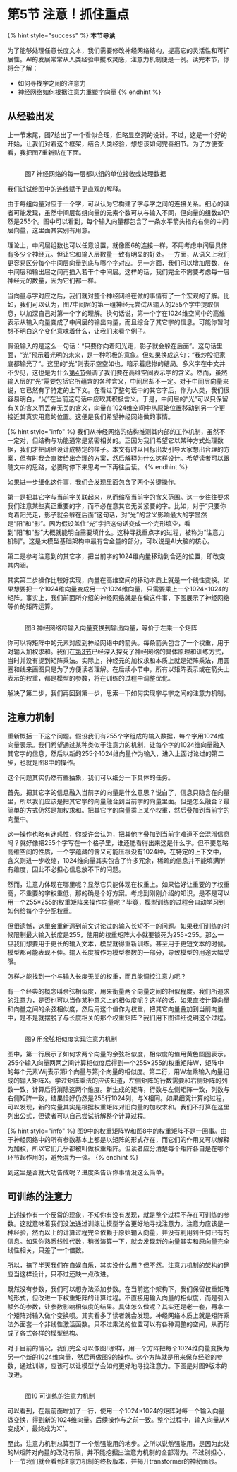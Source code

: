 # 第5节 注意！抓住重点

{% hint style="success" %}
**本节导读**

为了能够处理任意长度文本，我们需要修改神经网络结构，提高它的灵活性和可扩展性。AI的发展常常从人类经验中攫取灵感，注意力机制便是一例。读完本节，你将会了解：

* 如何寻找字之间的注意力
* 神经网络如何根据注意力重塑字向量
{% endhint %}

## 从经验出发

上一节末尾，图7给出了一个看似合理，但略显空洞的设计。不过，这是一个好的开始，让我们对着这个框架，结合人类经验，想想该如何完善细节。为了方便查看，我把图7重新贴在下面。

<figure><img src=".gitbook/assets/grouped_full_connection.png" alt=""><figcaption><p>图7 神经网络的每一层都以组的单位接收或处理数据</p></figcaption></figure>

我们试试给图中的连线赋予更直观的解释。

由于每组向量对应于一个字，可以认为它构建了字与字之间的连接关系。细心的读者可能发现，虽然中间层每组向量的元素个数可以与输入不同，但向量的组数却仍然是255个。图中可以看到，每个输入向量都包含了一条水平箭头指向右侧的中间层向量，这里面其实别有用意。

理论上，中间层组数也可以任意设置，就像图6的连接一样，不用考虑中间层具体有多少个神经元。但让它和输入层数量一致有明显的好处。一方面，从语义上我们更容易区分每个中间层向量到底与哪个字对应。另一方面，我们可以增加层数，在中间层和输出层之间再插入若干个中间层。这样的话，我们完全不需要考虑每一层神经元的数量，因为它们都一样。

当向量与字对应之后，我们就对整个神经网络在做的事情有了一个宏观的了解。比如，我们可以认为，图7中间层的第一组神经元尝试从输入的255个字中提取信息，以加深自己对第一个字的理解。换句话说，第一个字在1024维空间中的高维表示从输入向量变成了中间层的输出向量，而且综合了其它字的信息。可能你暂时想不明白这个变化意味着什么，让我们来看个例子。

假设输入的是这么一句话：“只要你向着阳光走，影子就会躲在后面”。这句话里面，“光”预示着光明的未来，是一种积极的意象。但如果换成这句：“我炒股把家底都输光了”。这里的“光”则表示空空如也，暗示着悲惨的结局。多义字在中文并不少见，这也是为什么[第4节](di-4-jie-yu-yan-jian-mo-zhi-nan.md)强调了我们要在高维空间表示字的含义。然而，虽然输入层的“光”需要包括它所蕴含的各种含义，中间层却不一定。对于中间层向量来说，它已然有了特定的上下文。在看过了整句话中的其它字后，作为人类，我们很容易明白，“光”在当前这句话中应取其积极含义。于是，中间层的“光”可以只保留有关的含义而丢弃无关的含义，向量在1024维空间中从原始位置移动到另一个更接近其真实用意的位置。这便是我们希望神经网络做的事情。

{% hint style="info" %}
我们从神经网络的结构推测其内部的工作机制，虽然不一定对，但结构与功能通常是紧密相关的。正因为我们希望它以某种方式处理数据，我们才把网络设计成特定的样子。本文有时以目标出发引导大家想出合理的方案，但有时我会直接给出合理的方案，然后解释为什么这样设计。希望读者可以跟随文中的思路，必要时停下来思考一下再往后读。
{% endhint %}

如果进一步细化这件事，我们会发现里面包含了两个关键操作。

第一是把其它字与当前字关联起来，从而缩窄当前字的含义范围。这一步往往要求我们注意某些真正重要的字，而不必在意其它无关紧要的字。比如，对于“只要你向着阳光走，影子就会躲在后面”这句话，对“光”的含义影响最大的字显然是“阳”和“影”。因为假设盖住“光”字把这句话变成一个完形填空，看到“阳”和“影”大概就能明白需要填什么。这种寻找重点字的过程，被称为“注意力机制”。这是大模型基础架构中最有含金量的部分，可以说是AI大脑的核心。

第二是参考注意到的其它字，把当前字的1024维向量移动到合适的位置，即改变其内涵。

其实第二步操作比较好实现，向量在高维空间的移动本质上就是一个线性变换。如果想要把一个1024维向量变成另一个1024维向量，只需要乘上一个1024×1024的矩阵。事实上，我们前面所介绍的神经网络就是在做这件事，下图展示了神经网络等价的矩阵运算。

<figure><img src=".gitbook/assets/transform_embedding.png" alt=""><figcaption><p>图8 神经网络将输入向量变换到输出向量，等价于左乘一个矩阵</p></figcaption></figure>

你可以将矩阵中的元素对应到神经网络中的箭头。每条箭头包含了一个权重，用于对输入加权求和。我们在[第3节](di-3-jie-yong-mo-xing-xue-xi-shu-ju-zhong-de-zhi-shi.md)已经深入探究了神经网络的具体原理和训练方式，当时并没有提到矩阵乘法。实际上，神经元的加权求和本质上就是矩阵乘法，用圆圈和线来画图只是为了方便读者理解。在后续小节中，所有以矩阵表示或在箭头上表示的权重，都是模型的参数，将在训练的过程中调整优化。

解决了第二步，我们再回到第一步，思索一下如何实现字与字之间的注意力机制。

## 注意力机制

重新概括一下这个问题。假设我们有255个字组成的输入数据，每个字用1024维向量表示。我们希望通过某种类似于注意力的机制，让每个字的1024维向量融入其它字的信息，然后以新的255个1024维向量作为输入，进入上面讨论过的第二步，也就是图8中的操作。

这个问题其实仍然有些抽象，我们可以细分一下具体的任务。

首先，把其它字的信息融入当前字的向量是什么意思？说白了，信息只隐含在向量里，所以我们应该是把其它字的向量融合到当前字的向量里面。但是怎么融合？最简单的方式仍然是加权求和。把其它字的向量乘上某个权重，然后叠加到当前字的向量中。

这一操作也略有迷惑性，你或许会认为，把其他字叠加到当前字难道不会混淆信息吗？就好像把255个字写在一个格子里，谁还能看得出来这是什么字。但不要忽略高维空间的性质，一个字蕴藏的含义可能压根没有1024种，在特定的上下文中，含义则进一步收缩，1024维向量其实包含了许多冗余，稀疏的信息并不能填满所有维度，因此不必担心信息放不下的问题。

然而，注意力体现在哪里呢？显然它只能体现在权重上。如果恰好让重要的字权重高，不重要的字权重低，那的确是个好方案。考虑到刚刚介绍的知识，是不是可以用一个255×255的权重矩阵来操作向量呢？毕竟，模型训练的过程会自动学习到如何给每个字分配权重。

但很遗憾，这里会重新遇到前文讨论过的输入长短不一的问题。如果我们训练的时候限制最大输入长度是255，使用的权重矩阵大小就要锁死为255×255。那么一旦我们想要用于更长的输入文本，模型就得重新训练。甚至用于更短文本的时候，模型都可能表现不佳。输入长度被作为模型参数的一部分，导致模型的用途大幅受限。

怎样才能找到一个与输入长度无关的权重，而且能调控注意力呢？

有一个经典的概念叫余弦相似度，用来衡量两个向量之间的相似程度。我们所追求的注意力，是否也可以当作某种意义上的相似度呢？这样的话，如果直接计算向量和向量之间的余弦相似度，然后用这个值作为权重，把其它向量叠加到当前向量中，是不是就摆脱了与长度相关的那个权重矩阵？我们用下图详细说明这个过程。

<figure><img src=".gitbook/assets/naive_attention.png" alt=""><figcaption><p>图9 用余弦相似度实现注意力机制</p></figcaption></figure>

图中，第一行展示了如何求两个向量的余弦相似度，相似度的值用黄色圆圈表示。255个输入向量两两之间计算相似度后得到一个255×255的权重矩阵W，矩阵中的每个元素Wij表示第i个向量与第j个向量的相似度。第二行，用W左乘输入向量组成的输入矩阵X。学过矩阵乘法的应该知道，左侧矩阵的行数需要和右侧矩阵的列数一致，计算后将消除这两个维度。新生成的矩阵，行数与左侧矩阵一致，列数与右侧矩阵一致，结果恰好仍然是255行1024列，与X相同。如果细究计算的过程，可以发现，新的向量其实是根据权重矩阵对旧向量的加权求和。我们不打算在这里列出公式，但读者可以自己尝试拆解整个计算过程。

{% hint style="info" %}
图9中的权重矩阵W和图8中的权重矩阵不是一回事。由于神经网络中的所有参数基本上都是以矩阵的形式存在，而它们的作用又可以解释为加权，所以它们几乎都被叫做权重矩阵。但读者应分清楚每个矩阵各自是在哪个环节起作用的，避免混为一谈。
{% endhint %}

到这里是否就大功告成呢？进度条告诉你事情没这么简单。

## 可训练的注意力

上述操作有一个反常的现象，不知你有没有发现，就是整个过程不存在可训练的参数。这就意味着我们没法通过训练让模型学会更好地寻找注意力。注意力应该是一种经验，然而以上的计算过程完全依赖于原始输入向量，并没有利用到任何已有的信息。如果你熟悉线性代数，稍微演算一下，就会发现新的向量其实和原向量完全线性相关，只差了一个倍数。

所以，搞了半天我们在自娱自乐，其实没什么用？但不然。注意力机制的架构的确应当这样设计，只不过还缺一点改进。

既然没有参数，我们可以想办法添加参数。在当前这个架构下，我们保留权重矩阵的形式，但改进一下权重矩阵的计算过程。不直接用输入向量的相似度，而是引入额外的参数，让参数影响相似度的结果。具体怎么做呢？其实还是老一套，再拿一个矩阵对输入做个变换呗。其实看多了读者就会发现，神经网络本质上就是矩阵乘法外面套一个非线性激活函数。只不过乘法的位置可以有各种调整的空间，从而形成了各式各样的模型结构。

对于目前的情况，我们完全可以像图8那样，用一个方阵把每个1024维向量变换为另一个新的1024维向量，然后再做图9的操作。这个方阵就是用来保存经验的参数，通过训练，应该可以让模型学会如何更好地寻找注意力。下图是对图9版本的改进。

<figure><img src=".gitbook/assets/simple_attention.png" alt=""><figcaption><p>图10 可训练的注意力机制</p></figcaption></figure>

可以看到，在最前面增加了一行，使用一个1024×1024的矩阵对每一个输入向量做变换，得到新的1024维向量。后续操作与之前一致。整个过程中，输入向量从X变成X'，最终成为X''。

至此，注意力机制总算到了一个勉强能用的地步。之所以说勉强能用，是因为此处的M矩阵对向量的改动有限，并不能挖掘出注意力机制的全部潜力。不过别担心，下一节我们就会看到注意力机制的终极版本，并揭开transformer的神秘面纱。
